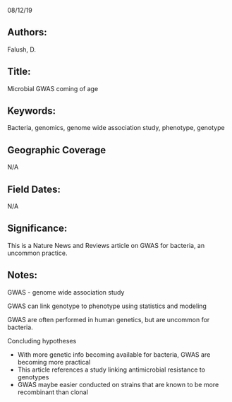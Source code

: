 08/12/19
## Authors:
Falush, D.
## Title:
Microbial GWAS coming of age
## Keywords:
Bacteria, genomics, genome wide association study, phenotype, genotype
## Geographic Coverage
N/A
## Field Dates:
N/A
## Significance:
This is a Nature News and Reviews article on GWAS for bacteria, an uncommon practice.

## Notes:
GWAS - genome wide association study

GWAS can link genotype to phenotype using statistics and modeling

GWAS are often performed in human genetics, but are uncommon for bacteria.

Concluding hypotheses
* With more genetic info becoming available for bacteria, GWAS are becoming more practical
* This article references a study linking antimicrobial resistance to genotypes
* GWAS maybe easier conducted on strains that are known to be more recombinant than clonal
